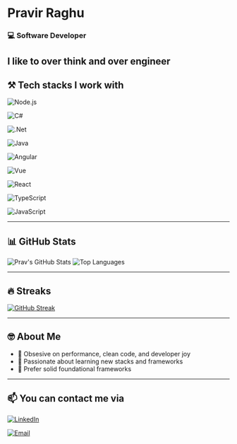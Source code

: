 #  Pravir Raghu

### 💻 Software Developer
I like to over think and over engineer
---

## ⚒️ Tech stacks I work with
![Node.js](https://img.shields.io/badge/Node.js-339933?style=for-the-badge&logo=node.js&logoColor=white)

![C#](https://img.shields.io/badge/C%23-68217A?style=for-the-badge&logo=c-sharp&logoColor=white)

![.Net](https://img.shields.io/badge/.NET-512BD4?style=for-the-badge&logo=dotnet&logoColor=white)

![Java](https://img.shields.io/badge/Java-ED8B00?style=for-the-badge&logo=openjdk&logoColor=white)

![Angular](https://img.shields.io/badge/Angular-DD0031?style=for-the-badge&logo=angular&logoColor=white)

![Vue](https://img.shields.io/badge/Vue.js-42b883?style=for-the-badge&logo=vue.js&logoColor=white)

![React](https://img.shields.io/badge/React-20232A?style=for-the-badge&logo=react&logoColor=61DAFB)

![TypeScript](https://img.shields.io/badge/TypeScript-3178c6?style=for-the-badge&logo=typescript&logoColor=white)

![JavaScript](https://img.shields.io/badge/JavaScript-F7DF1E?style=for-the-badge&logo=javascript&logoColor=black)


---

## 📊 GitHub Stats
![Prav's GitHub Stats](https://github-readme-stats.vercel.app/api?username=prav-raghu&show_icons=true&theme=radical)
![Top Languages](https://github-readme-stats.vercel.app/api/top-langs/?username=prav-raghu&layout=compact&theme=radical)

---

## 🔥 Streaks
[![GitHub Streak](https://streak-stats.demolab.com?user=YOUR_USERNAME&theme=radical&date_format=M%20j%5B%2C%20Y%5D)](https://git.io/streak-stats)

---

## 🤓 About Me

- 🎯 Obsesive on performance, clean code, and developer joy
- 🚀 Passionate about learning new stacks and frameworks
- 👴 Prefer solid foundational frameworks

---

## 📫 You can contact me via

[![LinkedIn](https://img.shields.io/badge/LinkedIn-blue?style=for-the-badge&logo=linkedin&logoColor=white)](https://www.linkedin.com/in/pravir-raghu-05a88679/) 

[![Email](https://img.shields.io/badge/Email-D14836?style=for-the-badge&logo=gmail&logoColor=white)](mailto:pravir.raghu@hotmail.com)

